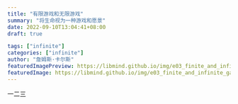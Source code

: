 ```yaml
---
title: "有限游戏和无限游戏"
summary: "将生命视为一种游戏和愿景"
date: 2022-09-10T13:04:41+08:00
draft: true

tags: ["infinite"]
categories: ["infinite"]
author: "詹姆斯·卡尔斯"
featuredImagePreview: https://libmind.github.io/img/e03_finite_and_infinite_games/zh.png
featuredImage: https://libmind.github.io/img/e03_finite_and_infinite_games/zh.png
---
```


一二三
